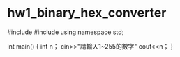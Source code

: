 # hw1_binary_hex_converter

#include <iostream>
#include <string>
using namespace std;

int main() {
  int n；
  cin>>"請輸入1~255的數字"
  cout<<n；
｝
